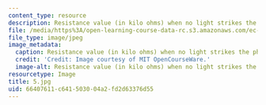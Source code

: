 ```yaml
---
content_type: resource
description: Resistance value (in kilo ohms) when no light strikes the photocell.
file: /media/https%3A/open-learning-course-data-rc.s3.amazonaws.com/ec-s06-practical-electronics-fall-2004/66407611c641503004a2fd2d63376d55_5.jpg
file_type: image/jpeg
image_metadata:
  caption: Resistance value (in kilo ohms) when no light strikes the photocell.
  credit: 'Credit: Image courtesy of MIT OpenCourseWare.'
  image-alt: Resistance value (in kilo ohms) when no light strikes the photocell.
resourcetype: Image
title: 5.jpg
uid: 66407611-c641-5030-04a2-fd2d63376d55
---
```

